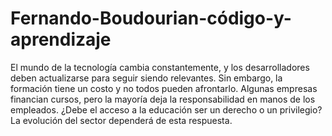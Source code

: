# Fernando-Boudourian-código-y-aprendizaje
El mundo de la tecnología cambia constantemente, y los desarrolladores deben actualizarse para seguir siendo relevantes. Sin embargo, la formación tiene un costo y no todos pueden afrontarlo. Algunas empresas financian cursos, pero la mayoría deja la responsabilidad en manos de los empleados. ¿Debe el acceso a la educación ser un derecho o un privilegio? La evolución del sector dependerá de esta respuesta.
